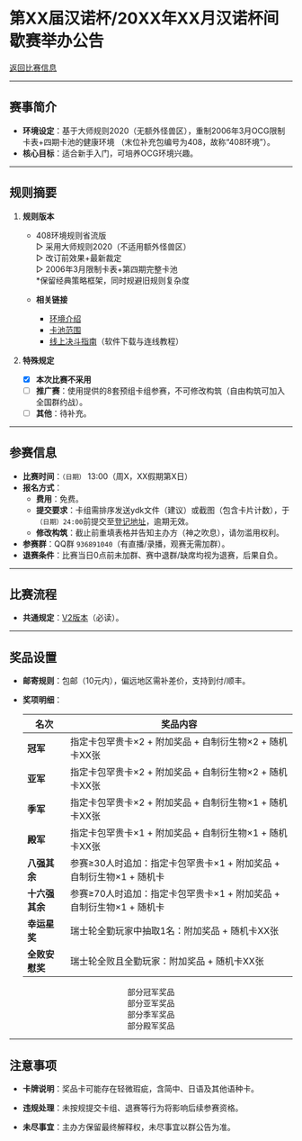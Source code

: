 # 第XX届汉诺杯/20XX年XX月汉诺杯间歇赛举办公告

[返回比赛信息](../../../Competitions.html)  

---

## 赛事简介
- **环境设定**：基于大师规则2020（无额外怪兽区），重制2006年3月OCG限制卡表+四期卡池的健康环境 （末位补充包编号为408，故称“408环境”）。  
- **核心目标**：适合新手入门，可培养OCG环境兴趣。  

---

## 规则摘要
1. **规则版本**  
   - 408环境规则省流版  
     ▷ 采用大师规则2020（不适用额外怪兽区）  
     ▷ 改订前效果+最新裁定  
     ▷ 2006年3月限制卡表+第四期完整卡池  
     *保留经典策略框架，同时规避旧规则复杂度  
   
   - **相关链接**  
     - [环境介绍](../../../../../Articles/Notices/Intro.html)  
     - [卡池范围](../../../../Cardpool%20Banlist/Cardpool.html)  
     - [线上决斗指南](../../../../Notices/Online.html)（软件下载与连线教程）  
   
3. **特殊规定**  
   - [x] **本次比赛不采用**
   - [ ] **推广赛**：使用提供的8套预组卡组参赛，不可修改构筑（自由构筑可加入全国群约战）。  
   - [ ] **其他**：待补充。  

---

## 参赛信息
- **比赛时间**：`（日期）` 13:00（周X，XX假期第X日）  
- **报名方式**：  
  - **费用**：免费。  
  - **提交要求**：卡组需排序发送ydk文件（建议）或截图（包含卡片计数），于`（日期）24:00`前提交至[登记地址](https://www.wenjuan.com/s/UZBZJv6zs4N/)，逾期无效。  
  - **修改构筑**：截止前重填表格并告知主办方（神之吹息），请勿滥用权利。  
- **参赛群**：QQ群 `936891040`（有直播/录播，观赛无需加群）。  
- **退赛条件**：比赛当日0点前未加群、赛中退群/缺席均视为退赛，后果自负。  

---

## 比赛流程
- **共通规定**：[V2版本](../../Common_Rules.html)（必读）。  

---

## 奖品设置
- **邮寄规则**：包邮（10元内），偏远地区需补差价，支持到付/顺丰。  
- **奖项明细**：  
  
  | 名次           | 奖品内容                                                     |
  | -------------- | ------------------------------------------------------------ |
  | **冠军**       | 指定卡包罕贵卡×2 + 附加奖品 + 自制衍生物×2 + 随机卡XX张      |
  | **亚军**       | 指定卡包罕贵卡×2 + 附加奖品 + 自制衍生物×2 + 随机卡XX张      |
  | **季军**       | 指定卡包罕贵卡×2 + 附加奖品 + 自制衍生物×1 + 随机卡XX张      |
  | **殿军**       | 指定卡包罕贵卡×1 + 附加奖品 + 自制衍生物×1 + 随机卡XX张      |
  | **八强其余**   | 参赛≥30人时追加：指定卡包罕贵卡×1 + 附加奖品 + 自制衍生物×1 + 随机卡 |
  | **十六强其余** | 参赛≥70人时追加：指定卡包罕贵卡×1 + 附加奖品 + 自制衍生物×1 + 随机卡 |
  | **幸运星奖**   | 瑞士轮全勤玩家中抽取1名：附加奖品 + 随机卡XX张               |
  | **全败安慰奖** | 瑞士轮全败且全勤玩家：附加奖品 + 随机卡XX张                  |
  

<center>
    <img src = ""
         width = "%">
    <br>
    部分冠军奖品
</center>

<center>
    <img src = ""
         width = "%">
    <br>
    部分亚军奖品
</center>

<center>
    <img src = ""
         width = "%">
    <br>
    部分季军奖品
</center>

<center>
    <img src = ""
         width = "%">
    <br>
    部分殿军奖品
</center>

---

## 注意事项
- **卡牌说明**：奖品卡可能存在轻微瑕疵，含简中、日语及其他语种卡。  

- **违规处理**：未按规提交卡组、退赛等行为将影响后续参赛资格。  

- **未尽事宜**：主办方保留最终解释权，未尽事宜以群公告为准。  
